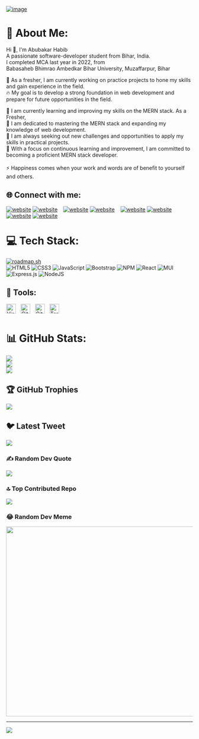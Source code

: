 [![image](https://user-images.githubusercontent.com/26720225/229844268-4f112acf-8cc5-41a1-a81c-040a0bf3300c.png)](https://pbs.twimg.com/profile_banners/739818907/1660448770/1500x500)

# 💫 About Me:
Hi 🙏, I'm Abubakar Habib<br>A passionate software-developer student from Bihar, India.<br>I completed MCA last year in 2022, from <br> 
Babasaheb Bhimrao Ambedkar Bihar University, Muzaffarpur, Bihar<br>

🔭 As a fresher, I am currently working on practice projects to hone my skills and gain experience in the field.<br>
🔥 My goal is to develop a strong foundation in web development and prepare for future opportunities in the field.<br>

🌱 I am currently learning and improving my skills on the MERN stack. As a Fresher, <br>
🌱 I am dedicated to mastering the MERN stack and expanding my knowledge of web development. <br>
🌱 I am always seeking out new challenges and opportunities to apply my skills in practical projects. <br>
🌱 With a focus on continuous learning and improvement, I am committed to becoming a proficient MERN stack developer.<br>
<br>
⚡  Happiness comes when your work and words are of benefit to yourself and others.<br>



## 🌐 Connect with me:
[![website](./img/linkedin-light.svg)](https://www.linkedin.com/in/abubakar-habib-58010b142#gh-light-mode-only)
[![website](./img/linkedin-dark.svg)](https://www.linkedin.com/in/abubakar-habib-58010b142#gh-dark-mode-only)
&nbsp;&nbsp;
[![website](./img/instagram-light.svg)](https://instagram.com/sufyanhabib80?igshid=ZDdkNTZiNTM=#gh-light-mode-only)
[![website](./img/instagram-dark.svg)](https://instagram.com/sufyanhabib80?igshid=ZDdkNTZiNTM=#gh-dark-mode-only)
&nbsp;&nbsp;
[![website](./img/twitter-light.svg)](https://twitter.com/sufyanhabib1?s=08#gh-light-mode-only)
[![website](./img/twitter-dark.svg)](https://twitter.com/sufyanhabib1?s=08#gh-dark-mode-only)
&nbsp;&nbsp;
[![website](./img/globe-light.svg)](https://codepen.io/sufyanhabib#gh-light-mode-only#gh-light-mode-only)
[![website](./img/globe-dark.svg)](https://codepen.io/sufyanhabib#gh-light-mode-only#gh-dark-mode-only)
 
 


# 💻 Tech Stack:
[![roadmap.sh](https://api.roadmap.sh/v1-badge/wide/64a27e2dd99c9d6731aa7097?variant=dark&roadmaps=react%2Cjavascript%2Cjava)](https://roadmap.sh)
<br>
![HTML5](https://img.shields.io/badge/html5-%23E34F26.svg?style=flat&logo=html5&logoColor=white) ![CSS3](https://img.shields.io/badge/css3-%231572B6.svg?style=flat&logo=css3&logoColor=white) ![JavaScript](https://img.shields.io/badge/javascript-%23323330.svg?style=flat&logo=javascript&logoColor=%23F7DF1E) ![Bootstrap](https://img.shields.io/badge/bootstrap-%23563D7C.svg?style=flat&logo=bootstrap&logoColor=white) ![NPM](https://img.shields.io/badge/NPM-%23000000.svg?style=flat&logo=npm&logoColor=white) ![React](https://img.shields.io/badge/react-%2320232a.svg?style=flat&logo=react&logoColor=%2361DAFB) ![MUI](https://img.shields.io/badge/MUI-%230081CB.svg?style=flat&logo=material-ui&logoColor=white) ![Express.js](https://img.shields.io/badge/express.js-%23404d59.svg?style=flat&logo=express&logoColor=%2361DAFB) ![NodeJS](https://img.shields.io/badge/node.js-6DA55F?style=flat&logo=node.js&logoColor=white)
 
## 🧰 Tools:
<img align="left" alt="Visual Studio Code" width="26px" src="https://cdn.jsdelivr.net/gh/devicons/devicon/icons/vscode/vscode-original.svg" style="padding-right:10px;" />
<img align="left" alt="Git" width="26px" src="https://cdn.jsdelivr.net/gh/devicons/devicon/icons/git/git-original.svg" style="padding-right:10px;" />
<img align="left" alt="GitHub" width="26px" src="https://user-images.githubusercontent.com/3369400/139447912-e0f43f33-6d9f-45f8-be46-2df5bbc91289.png" style="padding-right:10px;" />
<img align="left" alt="Terminal" width="26px" src="./img/terminal-dark.svg" />

<br />
<br />

# 📊 GitHub Stats:
![](https://github-readme-stats.vercel.app/api?username=sufyanhabib&theme=react&hide_border=false&include_all_commits=true&count_private=true)<br/>
![](https://github-readme-streak-stats.herokuapp.com/?user=sufyanhabib&theme=react&hide_border=false)<br/>
![](https://github-readme-stats.vercel.app/api/top-langs/?username=sufyanhabib&theme=react&hide_border=false&include_all_commits=true&count_private=true&layout=compact)

## 🏆 GitHub Trophies
![](https://github-profile-trophy.vercel.app/?username=sufyanhabib&theme=onestar&no-frame=false&no-bg=false&margin-w=4)


## 🐦 Latest Tweet
[![](https://gtce.itsvg.in/api?username=https://twitter.com/sufyanhabib1?s=08)](https://github.com/VishwaGauravIn/github-twitter-card-embed)


### ✍️ Random Dev Quote
![](https://quotes-github-readme.vercel.app/api?type=horizontal&theme=radical)

### 🔝 Top Contributed Repo
![](https://github-contributor-stats.vercel.app/api?username=sufyanhabib&limit=5&theme=tokyonight&combine_all_yearly_contributions=true)

### 😂 Random Dev Meme
<img src="https://rm.up.railway.app/" width="512px"/>

---
[![](https://visitcount.itsvg.in/api?id=sufyanhabib&icon=5&color=1)](https://visitcount.itsvg.in)
 
 
<!-- Proudly created with GPRM ( https://gprm.itsvg.in ) -->
